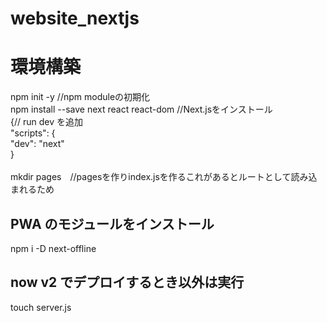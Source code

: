 # website_nextjs

# 環境構築
npm init -y //npm moduleの初期化<br>
npm install --save next react react-dom //Next.jsをインストール<br>
{// run dev を追加<br>
  "scripts": {<br>
    "dev": "next"<br>
  }<br>
  <br>
  mkdir pages　//pagesを作りindex.jsを作るこれがあるとルートとして読み込まれるため<br>
  
## PWA のモジュールをインストール
npm i -D next-offline
## now v2 でデプロイするとき以外は実行
touch server.js
